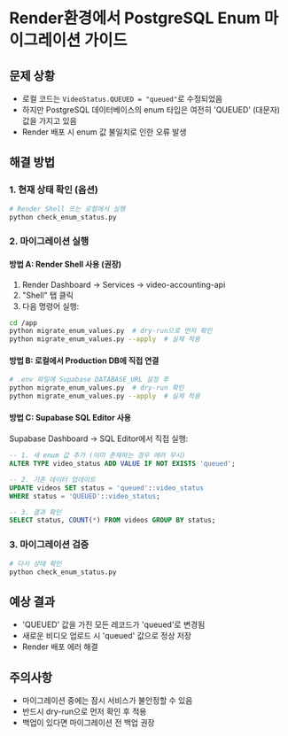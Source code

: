 # Render환경에서 PostgreSQL Enum 마이그레이션 가이드

## 문제 상황
- 로컬 코드는 `VideoStatus.QUEUED = "queued"`로 수정되었음
- 하지만 PostgreSQL 데이터베이스의 enum 타입은 여전히 'QUEUED' (대문자) 값을 가지고 있음
- Render 배포 시 enum 값 불일치로 인한 오류 발생

## 해결 방법

### 1. 현재 상태 확인 (옵션)
```bash
# Render Shell 또는 로컬에서 실행
python check_enum_status.py
```

### 2. 마이그레이션 실행

#### 방법 A: Render Shell 사용 (권장)
1. Render Dashboard → Services → video-accounting-api
2. "Shell" 탭 클릭
3. 다음 명령어 실행:
```bash
cd /app
python migrate_enum_values.py  # dry-run으로 먼저 확인
python migrate_enum_values.py --apply  # 실제 적용
```

#### 방법 B: 로컬에서 Production DB에 직접 연결
```bash
# .env 파일에 Supabase DATABASE_URL 설정 후
python migrate_enum_values.py  # dry-run 확인
python migrate_enum_values.py --apply  # 실제 적용
```

#### 방법 C: Supabase SQL Editor 사용
Supabase Dashboard → SQL Editor에서 직접 실행:

```sql
-- 1. 새 enum 값 추가 (이미 존재하는 경우 에러 무시)
ALTER TYPE video_status ADD VALUE IF NOT EXISTS 'queued';

-- 2. 기존 데이터 업데이트
UPDATE videos SET status = 'queued'::video_status 
WHERE status = 'QUEUED'::video_status;

-- 3. 결과 확인
SELECT status, COUNT(*) FROM videos GROUP BY status;
```

### 3. 마이그레이션 검증
```bash
# 다시 상태 확인
python check_enum_status.py
```

## 예상 결과
- 'QUEUED' 값을 가진 모든 레코드가 'queued'로 변경됨
- 새로운 비디오 업로드 시 'queued' 값으로 정상 저장
- Render 배포 에러 해결

## 주의사항
- 마이그레이션 중에는 잠시 서비스가 불안정할 수 있음
- 반드시 dry-run으로 먼저 확인 후 적용
- 백업이 있다면 마이그레이션 전 백업 권장